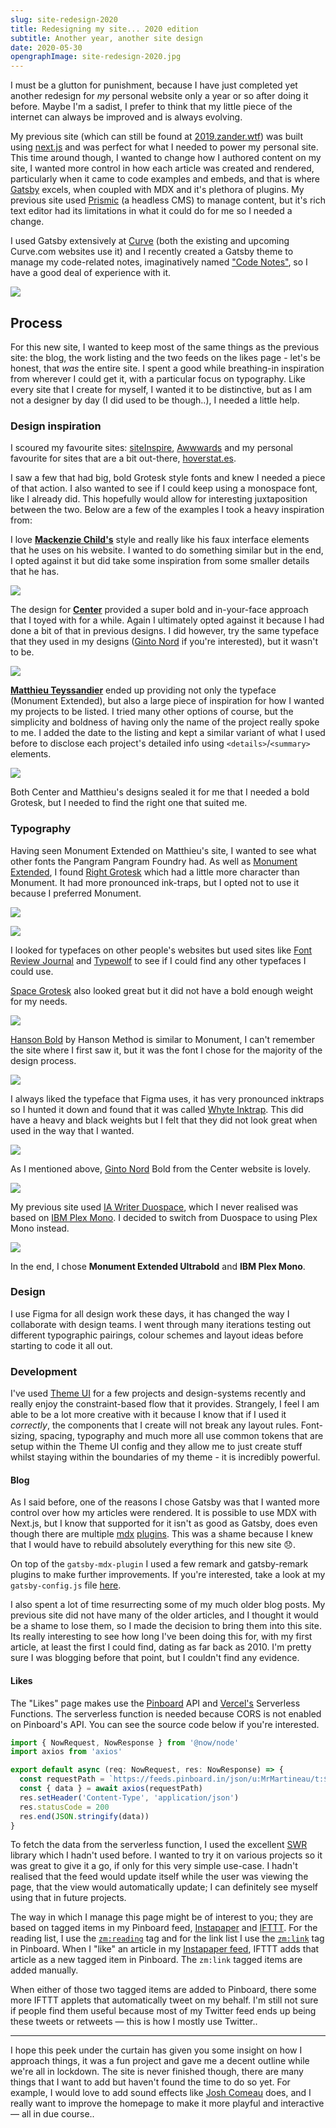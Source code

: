 ```yaml
---
slug: site-redesign-2020
title: Redesigning my site... 2020 edition
subtitle: Another year, another site design
date: 2020-05-30
opengraphImage: site-redesign-2020.jpg
---
```


I must be a glutton for punishment, because I have just completed yet another redesign for _my_ personal website only a year or so after doing it before. Maybe I'm a sadist, I prefer to think that my little piece of the internet can always be improved and is always evolving.

My previous site (which can still be found at [2019.zander.wtf](https://2019.zander.wtf)) was built using [next.js](https://nextjs.org) and was perfect for what I needed to power my personal site. This time around though, I wanted to change how I authored content on my site, I wanted more control in how each article was created and rendered, particularly when it came to code examples and embeds, and that is where [Gatsby](https://www.gatsbyjs.org) excels, when coupled with MDX and it's plethora of plugins. My previous site used [Prismic](https://prismic.io) (a headless CMS) to manage content, but it's rich text editor had its limitations in what it could do for me so I needed a change.

I used Gatsby extensively at [Curve](https://curve.com) (both the existing and upcoming Curve.com websites use it) and I recently created a Gatsby theme to manage my code-related notes, imaginatively named ["Code Notes"](https://github.com/mrmartineau/gatsby-theme-code-notes), so I have a good deal of experience with it.

![](~/assets/site-redesign-2020/note.png)

## Process

For this new site, I wanted to keep most of the same things as the previous site: the blog, the work listing and the two feeds on the likes page - let's be honest, that _was_ the entire site. I spent a good while breathing-in inspiration from wherever I could get it, with a particular focus on typography. Like every site that I create for myself, I wanted it to be distinctive, but as I am not a designer by day (I did used to be though..), I needed a little help.

### Design inspiration

I scoured my favourite sites: [siteInspire](https://www.siteinspire.com/), [Awwwards](https://www.awwwards.com/) and my personal favourite for sites that are a bit out-there, [hoverstat.es](https://www.hoverstat.es).

I saw a few that had big, bold Grotesk style fonts and knew I needed a piece of that action. I also wanted to see if I could keep using a monospace font, like I already did. This hopefully would allow for interesting juxtaposition between the two. Below are a few of the examples I took a heavy inspiration from:

I love **[Mackenzie Child's](https://www.mackenziechild.me/)** style and really like his faux interface elements that he uses on his website. I wanted to do something similar but in the end, I opted against it but did take some inspiration from some smaller details that he has.

![](~/assets/site-redesign-2020/MackenzieChild.jpg)

The design for **[Center](http://hello.center.design/)** provided a super bold and in-your-face approach that I toyed with for a while. Again I ultimately opted against it because I had done a bit of that in previous designs. I did however, try the same typeface that they used in my designs ([Ginto Nord](https://abcdinamo.com/typefaces/ginto) if you're interested), but it wasn't to be.

![](~/assets/site-redesign-2020/Center.jpg)

**[Matthieu Teyssandier](http://matthieuteyssandier.com/)** ended up providing not only the typeface (Monument Extended), but also a large piece of inspiration for how I wanted my projects to be listed. I tried many other options of course, but the simplicity and boldness of having only the name of the project really spoke to me. I added the date to the listing and kept a similar variant of what I used before to disclose each project's detailed info using `<details>`/`<summary>` elements.

![](~/assets/site-redesign-2020/MatthieuTeyssandier.jpg)

Both Center and Matthieu's designs sealed it for me that I needed a bold Grotesk, but I needed to find the right one that suited me.

### Typography

Having seen Monument Extended on Matthieu's site, I wanted to see what other fonts the Pangram Pangram Foundry had. As well as [Monument Extended](https://pangrampangram.com/products/monument-extended), I found [Right Grotesk](https://pangrampangram.com/products/right-grotesk) which had a little more character than Monument. It had more pronounced ink-traps, but I opted not to use it because I preferred Monument.

![](~/assets/site-redesign-2020/right-grotesk.jpg)

![](~/assets/site-redesign-2020/monument-extended.jpg)

I looked for typefaces on other people's websites but used sites like [Font Review Journal](https://fontreviewjournal.com/) and [Typewolf](https://www.typewolf.com) to see if I could find any other typefaces I could use.

[Space Grotesk](https://fonts.floriankarsten.com/space-grotesk) also looked great but it did not have a bold enough weight for my needs.

![](~/assets/site-redesign-2020/space-grotesk.jpg)

[Hanson Bold](https://hansonmethod.com/hansonbold) by Hanson Method is similar to Monument, I can't remember the site where I first saw it, but it was the font I chose for the majority of the design process.

![](~/assets/site-redesign-2020/hanson-bold.jpg)

I always liked the typeface that Figma uses, it has very pronounced inktraps so I hunted it down and found that it was called [Whyte Inktrap](https://abcdinamo.com/typefaces/whyte). This did have a heavy and black weights but I felt that they did not look great when used in the way that I wanted.

![](~/assets/site-redesign-2020/whyte-inktrap.jpg)

As I mentioned above, [Ginto Nord](https://abcdinamo.com/typefaces/ginto) Bold from the Center website is lovely.

![](~/assets/site-redesign-2020/ginto-nord.jpg)

My previous site used [IA Writer Duospace](https://github.com/iaolo/iA-Fonts), which I never realised was based on [IBM Plex Mono](https://www.ibm.com/plex/). I decided to switch from Duospace to using Plex Mono instead.

![](~/assets/site-redesign-2020/ibm-plex-mono.jpg)

In the end, I chose **Monument Extended Ultrabold** and **IBM Plex Mono**.

### Design

I use Figma for all design work these days, it has changed the way I collaborate with design teams. I went through many iterations testing out different typographic pairings, colour schemes and layout ideas before starting to code it all out.

### Development

I've used [Theme UI](https://theme-ui.com) for a few projects and design-systems recently and really enjoy the constraint-based flow that it provides. Strangely, I feel I am able to be a lot more creative with it because I know that if I used it _correctly_, the components that I create will not break any layout rules. Font-sizing, spacing, typography and much more all use common tokens that are setup within the Theme UI config and they allow me to just create stuff whilst staying within the boundaries of my theme - it is incredibly powerful.

#### Blog

As I said before, one of the reasons I chose Gatsby was that I wanted more control over how my articles were rendered. It is possible to use MDX with Next.js, but I know that supported for it isn't as good as Gatsby, does even though there are multiple [mdx](https://github.com/vercel/next.js/tree/canary/packages/next-mdx) [plugins](https://github.com/hashicorp/next-mdx-enhanced). This was a shame because I knew that I would have to rebuild absolutely everything for this new site 😞.

On top of the `gatsby-mdx-plugin` I used a few remark and gatsby-remark plugins to make further improvements. If you're interested, take a look at my `gatsby-config.js` file [here](https://github.com/mrmartineau/zander.wtf-2020/blob/master/gatsby-config.js#L33-L61).

I also spent a lot of time resurrecting some of my much older blog posts. My previous site did not have many of the older articles, and I thought it would be a shame to lose them, so I made the decision to bring them into this site. Its really interesting to see how long I've been doing this for, with my first article, at least the first I could find, dating as far back as 2010. I'm pretty sure I was blogging before that point, but I couldn't find any evidence.

#### Likes

The "Likes" page makes use the [Pinboard](https://pinboard.in) API and [Vercel's](https://vercel.com) Serverless Functions. The serverless function is needed because CORS is not enabled on Pinboard's API. You can see the source code below if you're interested.

```ts
import { NowRequest, NowResponse } from '@now/node'
import axios from 'axios'

export default async (req: NowRequest, res: NowResponse) => {
  const requestPath = `https://feeds.pinboard.in/json/u:MrMartineau/t:${req.query.tag}/?count=10`
  const { data } = await axios(requestPath)
  res.setHeader('Content-Type', 'application/json')
  res.statusCode = 200
  res.end(JSON.stringify(data))
}
```

To fetch the data from the serverless function, I used the excellent [SWR](https://swr.now.sh/) library which I hadn't used before. I wanted to try it on various projects so it was great to give it a go, if only for this very simple use-case. I hadn't realised that the feed would update itself while the user was viewing the page, that the view would automatically update; I can definitely see myself using that in future projects.

The way in which I manage this page might be of interest to you; they are based on tagged items in my Pinboard feed, [Instapaper](https://www.instapaper.com) and [IFTTT](https://ifttt.com). For the reading list, I use the [`zm:reading`](https://pinboard.in/u:MrMartineau/t:zm:reading/) tag and for the link list I use the [`zm:link`](https://pinboard.in/u:MrMartineau/t:zm:link/) tag in Pinboard. When I "like" an article in my [Instapaper feed](https://www.instapaper.com/p/MrMartineau), IFTTT adds that article as a new tagged item in Pinboard. The `zm:link` tagged items are added manually.

When either of those two tagged items are added to Pinboard, there some more IFTTT applets that automatically tweet on my behalf. I'm still not sure if people find them useful because most of my Twitter feed ends up being these tweets or retweets — this is how I mostly use Twitter..

---

I hope this peek under the curtain has given you some insight on how I approach things, it was a fun project and gave me a decent outline while we're all in lockdown. The site is never finished though, there are many things that I want to add but haven't found the time to do so yet. For example, I would love to add sound effects like [Josh Comeau](https://joshwcomeau.com/) does, and I really want to improve the homepage to make it more playful and interactive — all in due course..
